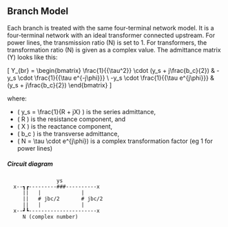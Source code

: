 ## Branch Model

Each branch is treated with the same four-terminal network model. It is a four-terminal network with an ideal transformer connected upstream. For power lines, the transmission ratio \(N\) is set to 1. For transformers, the transformation ratio \(N\) is given as a complex value. The admittance matrix \(Y\) looks like this:


\[
Y_{br} = \begin{bmatrix}
    \frac{1}{{\tau^2}} \cdot (y_s + j\frac{b_c}{2}) & -y_s \cdot \frac{1}{{\tau e^{-j\phi}}} \\
    -y_s \cdot \frac{1}{{\tau e^{j\phi}}} & (y_s + j\frac{b_c}{2})
\end{bmatrix}
\]




where:
- \( y_s = \frac{1}{R + jX} \) is the series admittance,
- \( R \) is the resistance component, and
- \( X \) is the reactance component,
- \( b_c \) is the transverse admittance,
- \( N = \tau \cdot e^{j\phi}\) is a complex transformation factor (eg 1 for power lines)



##### Circuit diagram

   
                    ys
      x--┓┏---------###----------x
         ||   |             |
         ||   # jbc/2       # jbc/2
         ||   |             |
      x--┛┗----------------------x 
         N (complex number)             



<!-- Dies ist ein auskommentierter Abschnitt -->
<!--┏
<! ┣
<! ┗
<! ┓
<! ┃
<! ┛
\( Y_{i0} \) fgfdgdfgfdg
-->


